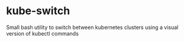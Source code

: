 # kube-switch
Small bash utility to switch between kubernetes clusters using a visual version of kubectl commands
